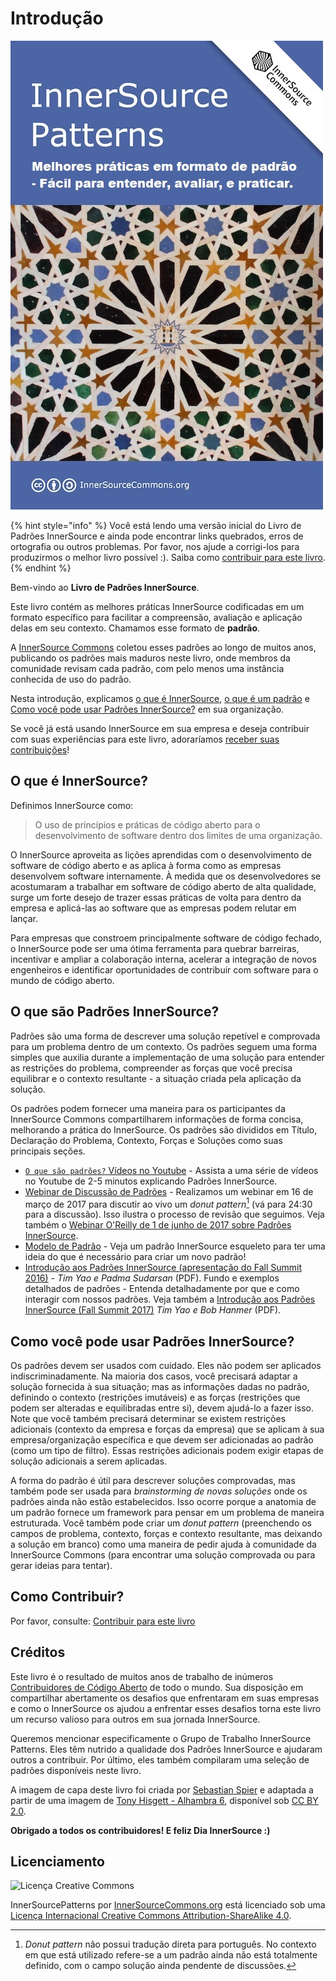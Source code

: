 # Introdução

![Capa do Livro Padrões InnerSource](innersource-patterns-book-cover.jpg)

{% hint style="info" %}
Você está lendo uma versão inicial do Livro de Padrões InnerSource e ainda pode encontrar links quebrados, erros de ortografia ou outros problemas.
Por favor, nos ajude a corrigi-los para produzirmos o melhor livro possível :). Saiba como [contribuir para este livro](contribute.md).
{% endhint %}

Bem-vindo ao **Livro de Padrões InnerSource**.

Este livro contém as melhores práticas InnerSource codificadas em um formato específico para facilitar a compreensão, avaliação e aplicação delas em seu contexto. Chamamos esse formato de **padrão**.

A [InnerSource Commons](http://innersourcecommons.org) coletou esses padrões ao longo de muitos anos, publicando os padrões mais maduros neste livro, onde membros da comunidade revisam cada padrão, com pelo menos uma instância conhecida de uso do padrão.

Nesta introdução, explicamos [o que é InnerSource](#o-que-é-innersource), [o que é um padrão](#o-que-são-padrões-innersource) e [Como você pode usar Padrões InnerSource?](#como-você-pode-usar-padrões-innersource) em sua organização.

Se você já está usando InnerSource em sua empresa e deseja contribuir com suas experiências para este livro, adoraríamos [receber suas contribuições](contribute.md)!

## O que é InnerSource?

Definimos InnerSource como:

> O uso de princípios e práticas de código aberto para o desenvolvimento de software dentro dos limites de uma organização.

O InnerSource aproveita as lições aprendidas com o desenvolvimento de software de código aberto e as aplica à forma como as empresas desenvolvem software internamente. À medida que os desenvolvedores se acostumaram a trabalhar em software de código aberto de alta qualidade, surge um forte desejo de trazer essas práticas de volta para dentro da empresa e aplicá-las ao software que as empresas podem relutar em lançar.

Para empresas que constroem principalmente software de código fechado, o InnerSource pode ser uma ótima ferramenta para quebrar barreiras, incentivar e ampliar a colaboração interna, acelerar a integração de novos engenheiros e identificar oportunidades de contribuir com software para o mundo de código aberto.

## O que são Padrões InnerSource?

Padrões são uma forma de descrever uma solução repetível e comprovada para um problema dentro de um contexto. Os padrões seguem uma forma simples que auxilia durante a implementação de uma solução para entender as restrições do problema, compreender as forças que você precisa equilibrar e o contexto resultante - a situação criada pela aplicação da solução.

Os padrões podem fornecer uma maneira para os participantes da InnerSource Commons compartilharem informações de forma concisa, melhorando a prática do InnerSource. Os padrões são divididos em Título, Declaração do Problema, Contexto, Forças e Soluções como suas principais seções.

* [`O que são padrões?` Vídeos no Youtube](http://bit.ly/innersource_patterns_videos) - Assista a uma série de vídeos no Youtube de 2-5 minutos explicando Padrões InnerSource.
* [Webinar de Discussão de Padrões](https://youtu.be/i-0IVhfRVFU) - Realizamos um webinar em 16 de março de 2017 para discutir ao vivo um *donut pattern*[^1] (vá para 24:30 para a discussão). Isso ilustra o processo de revisão que seguimos. Veja também o [Webinar O'Reilly de 1 de junho de 2017 sobre Padrões InnerSource](http://www.oreilly.com/pub/e/3884).
* [Modelo de Padrão](../../meta/pattern-template.md) - Veja um padrão InnerSource esqueleto para ter uma ideia do que é necessário para criar um novo padrão!
* [Introdução aos Padrões InnerSource (apresentação do Fall Summit 2016)](https://drive.google.com/open?id=0B7_9iQb93uBQbnlkdHNuUGhpTXc) - *Tim Yao e Padma Sudarsan* (PDF). Fundo e exemplos detalhados de padrões - Entenda detalhadamente por que e como interagir com nossos padrões. Veja também a [Introdução aos Padrões InnerSource (Fall Summit 2017)](https://drive.google.com/open?id=0B7_9iQb93uBQWmYwMFpyaGh4OFU) *Tim Yao e Bob Hanmer* (PDF).

## Como você pode usar Padrões InnerSource?

Os padrões devem ser usados com cuidado. Eles não podem ser aplicados indiscriminadamente. Na maioria dos casos, você precisará adaptar a solução fornecida à sua situação; mas as informações dadas no padrão, definindo o contexto (restrições imutáveis) e as forças (restrições que podem ser alteradas e equilibradas entre si), devem ajudá-lo a fazer isso. Note que você também precisará determinar se existem restrições adicionais (contexto da empresa e forças da empresa) que se aplicam à sua empresa/organização específica e que devem ser adicionadas ao padrão (como um tipo de filtro). Essas restrições adicionais podem exigir etapas de solução adicionais a serem aplicadas.

A forma do padrão é útil para descrever soluções comprovadas, mas também pode ser usada para *brainstorming de novas soluções* onde os padrões ainda não estão estabelecidos. Isso ocorre porque a anatomia de um padrão fornece um framework para pensar em um problema de maneira estruturada. Você também pode criar um *donut pattern* (preenchendo os campos de problema, contexto, forças e contexto resultante, mas deixando a solução em branco) como uma maneira de pedir ajuda à comunidade da InnerSource Commons (para encontrar uma solução comprovada ou para gerar ideias para tentar).

## Como Contribuir?

Por favor, consulte: [Contribuir para este livro](./contribute.md)

## Créditos

Este livro é o resultado de muitos anos de trabalho de inúmeros [Contribuidores de Código Aberto](https://github.com/InnerSourceCommons/InnerSourcePatterns/graphs/contributors) de todo o mundo. Sua disposição em compartilhar abertamente os desafios que enfrentaram em suas empresas e como o InnerSource os ajudou a enfrentar esses desafios torna este livro um recurso valioso para outros em sua jornada InnerSource.

Queremos mencionar especificamente o Grupo de Trabalho InnerSource Patterns. Eles têm nutrido a qualidade dos Padrões InnerSource e ajudaram outros a contribuir. Por último, eles também compilaram uma seleção de padrões disponíveis neste livro.

A imagem de capa deste livro foi criada por [Sebastian Spier](https://spier.hu) e adaptada a partir de uma imagem de [Tony Hisgett - Alhambra 6](https://www.flickr.com/photos/hisgett/29345405788/), disponível sob [CC BY 2.0](https://creativecommons.org/licenses/by/2.0/).

**Obrigado a todos os contribuidores! E feliz Dia InnerSource :)**

## Licenciamento

![Licença Creative Commons](https://i.creativecommons.org/l/by-sa/4.0/88x31.png)

InnerSourcePatterns por [InnerSourceCommons.org](http://innersourcecommons.org) está licenciado sob uma [Licença Internacional Creative Commons Attribution-ShareAlike 4.0](http://creativecommons.org/licenses/by-sa/4.0/).

[^1]: *Donut pattern* não possui tradução direta para português. No contexto em que está utilizado refere-se a um padrão ainda não está totalmente definido, com o campo solução ainda pendente de discussões.

